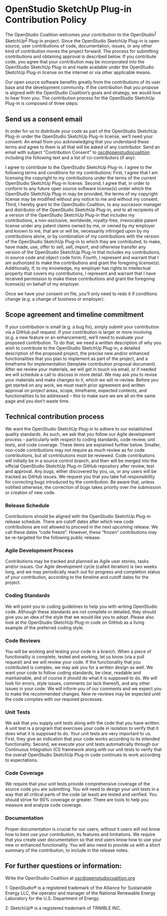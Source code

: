 # OpenStudio SketchUp Plug-in Contribution Policy

The OpenStudio Coalition welcomes your contribution to the OpenStudio<sup>[1](#footnote1)</sup> SketchUp<sup>[2](#footnote2)</sup> Plug-in project. Since the OpenStudio SketchUp Plug-in is open source, user contributions of code, documentation, issues, or any other kind of contribution moves the project forward. The process for submitting contributions and obtaining approval is described below. If you contribute code, you agree that your contribution may be incorporated into the OpenStudio SketchUp Plug-in and made available under the OpenStudio SketchUp Plug-in license on the internet or via other applicable means.

Our open source software benefits greatly from the contributions of its user base and the development community. If the contribution that you propose is aligned with the OpenStudio Coalition’s goals and strategy, we would love to hear from you. The contribution process for the OpenStudio SketchUp Plug-in is composed of three steps:

## Send us a consent email

In order for us to distribute your code as part of the OpenStudio SketchUp Plug-in under the OpenStudio SketchUp Plug-in license, we’ll need your consent. An email from you acknowledging that you understand these terms and agree to them is all that will be asked of any contributor. Send an email with subject "Contribution Consent" to [osc@openstudiocoalition](mailto:osc@openstudiocoalition.org?subject=Contribution%20Consent) including the following text and a list of co-contributors (if any):

I agree to contribute to the OpenStudio SketchUp Plug-in. I agree to the following terms and conditions for my contributions: First, I agree that I am licensing the copyright to my contributions under the terms of the current OpenStudio SketchUp Plug-in license. Second, I agree that, in order to conform to any future open source software license(s) under which the OpenStudio SketchUp Plug-in may be provided, the terms of my copyright license may be modified without any notice to me and without my consent. Third, I hereby grant to the OpenStudio Coalition, to any successor manager and distributor of the OpenStudio SketchUp Plug-in, and to all recipients of a version of the OpenStudio SketchUp Plug-in that includes my contributions, a non-exclusive, worldwide, royalty-free, irrevocable patent license under any patent claims owned by me, or owned by my employer and known to me, that are or will be, necessarily infringed upon by my contributions alone, or by combination of my contributions with the version of the OpenStudio SketchUp Plug-in to which they are contributed, to make, have made, use, offer to sell, sell, import, and otherwise transfer any version of the OpenStudio SketchUp Plug-in that includes my contributions, in source code and object code form. Fourth, I represent and warrant that I am authorized to make the contributions and grant the foregoing license(s). Additionally, if, to my knowledge, my employer has rights to intellectual property that covers my contributions, I represent and warrant that I have received permission to make these contributions and grant the foregoing license(s) on behalf of my employer.

Once we have your consent on file, you’ll only need to redo it if conditions change (e.g. a change of business or employer).

## Scope agreement and timeline commitment

If your contribution is small (e.g. a bug fix), simply submit your contribution via a GitHub pull request. If your contribution is larger or more involving (e.g. a new feature or an enhancement), we’ll need to evaluate your proposed contribution. To do that, we need a written description of why you wish to contribute to the OpenStudio SketchUp Plug-in, a detailed description of the proposed project, the precise new and/or enhanced functionalities that you plan to implement as part of the project, and a timeframe for implementation (template contribution proposal document). After we review your materials, we will get in touch via email, or if needed we will schedule a call to discuss in more detail. We may ask you to revise your materials and make changes to it, which we will re-review. Before you get started on any work, we must reach prior agreement and written approval on project areas, scope, timeframe, expected contents, and functionalities to be addressed – this to make sure we are all on the same page and you don’t waste time.

## Technical contribution process

We want the OpenStudio SketchUp Plug-in to adhere to our established quality standards. As such, we ask that you follow our Agile development process - particularly with respect to coding standards, code review, unit tests, and code coverage. These items are explained further below. Smaller, non-code contributions may not require as much review as for code contributions, but all contributions must be reviewed. Code contributions will initially be in a source control branch, and then will be merged into the official OpenStudio SketchUp Plug-in GitHub repository after review, test and approval. Any bugs, either discovered by you, us, or any users will be tracked as GitHub issues. We request you that you take full responsibility for correcting bugs introduced by the contribution. Be aware that, unless notified otherwise, the correction of bugs takes priority over the submission or creation of new code.

### Release Schedule
Contributions should be aligned with the OpenStudio SketchUp Plug-in release schedule. There are cutoff dates after which new code contributions are not allowed to proceed in the next upcoming release. We call these dates “code freeze”. However, these “frozen” contributions may be re-targeted for the following public release.

### Agile Development Process
Contributions may be tracked and planned as Agile user stories, tasks and/or issues. Our Agile development cycle (called iteration) is two weeks long, and we may periodically reach out for progress and completion status of your contribution, according to the timeline and cutoff dates for the project.

### Coding Standards
We will point you to coding guidelines to help you with writing OpenStudio code. Although these standards are not complete or detailed, they should give you an idea of the style that we would like you to adopt. Please also look at the OpenStudio SketchUp Plug-in code on GitHub as a living example of the preferred coding style.

### Code Reviews
You will be working and testing your code in a branch. When a piece of functionality is complete, tested and working, let us know (via a pull request) and we will review your code. If the functionality that you contributed is complex, we may ask you for a written design as well. We want your code to follow coding standards, be clear, readable and maintainable, and of course it should do what it is supposed to do. We will look for errors, style issues, comments (or lack thereof), and any other issues in your code. We will inform you of our comments and we expect you to make the recommended changes. New re-reviews may be expected until the code complies with our required processes.

### Unit Tests
We ask that you supply unit tests along with the code that you have written. A unit test is a program that exercises your code in isolation to verify that it does what it is supposed to do. Your unit tests are very important to us. First, they give an indication that your code works according to its intended functionality. Second, we execute your unit tests automatically through our Continuous Integration (CI) framework along with our unit tests to verify that the overall OpenStudio SketchUp Plug-in code continues to work according to expectations.

### Code Coverage
We require that your unit tests provide comprehensive coverage of the source code you are submitting. You will need to design your unit tests in a way that all critical parts of the code (at least) are tested and verified. You should strive for 90% coverage or greater. There are tools to help you measure and analyze code coverage.

### Documentation
Proper documentation is crucial for our users, without it users will not know how to best use your contribution, its features and limitations. We require that you create user documentation so that end users know how to use your new or enhanced functionality. You will also need to provide us with a short summary of the contribution, to include in the release notes.

## For further questions or information:

Write the OpenStudio Coalition at osc@openstudiocoalition.org

<a name="footnote1">1</a>: OpenStudio® is a registered trademark of the Alliance for Sustainable Energy LLC, the operator and manager of the National Renewable Energy Laboratory for the U.S. Department of Energy.

<a name="footnote2">2</a>: SketchUp® is a registered trademark of TRIMBLE INC.
